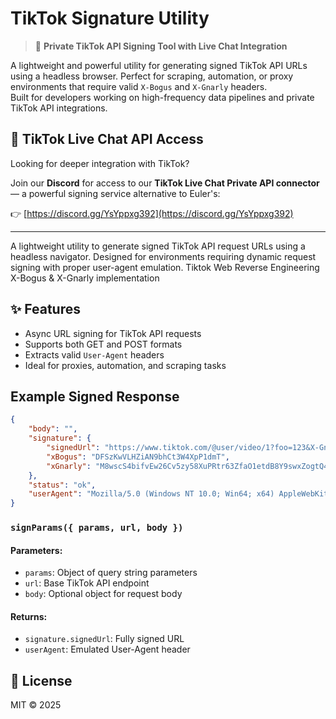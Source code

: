 # TikTok Signature Utility

> 🔐 **Private TikTok API Signing Tool with Live Chat Integration**

A lightweight and powerful utility for generating signed TikTok API URLs using a headless browser. Perfect for scraping, automation, or proxy environments that require valid `X-Bogus` and `X-Gnarly` headers.  
Built for developers working on high-frequency data pipelines and private TikTok API integrations.

## 📡 TikTok Live Chat API Access

Looking for deeper integration with TikTok?

Join our **Discord** for access to our **TikTok Live Chat Private API connector** — a powerful signing service alternative to Euler's:

👉 [https://discord.gg/YsYppxg392](https://discord.gg/YsYppxg392)

---


A lightweight utility to generate signed TikTok API request URLs using a headless navigator. Designed for environments requiring dynamic request signing with proper user-agent emulation.
Tiktok Web Reverse Engineering X-Bogus &amp; X-Gnarly implementation

## ✨ Features

- Async URL signing for TikTok API requests  
- Supports both GET and POST formats  
- Extracts valid `User-Agent` headers  
- Ideal for proxies, automation, and scraping tasks

## Example Signed Response
```json
{
    "body": "",
    "signature": {
        "signedUrl": "https://www.tiktok.com/@user/video/1?foo=123&X-Gnarly=M8wscS4bifvEw26Cv5zy58XuPRtr63ZfaO1etdB8Y9swxZogtQ4iib78/rH6JLpRWr41J2DqYjACxLt3gXZ/6RWuex7T1-8K5NYzrRYALCxU1lNfKoHFLqoUkbGuv9YN6Jwv4T/FYT4QBh1fsl6NMISLvoUlHGmRIIUQzNYh7zrhCG24iALJ5Y2/-HBm06d3Nmd6o/dLg0wEs0LeGxdIje9-YDUOKz8QqQuG-c7fCOU86-pQ-Ra/aAmHyi85C/lDFIVi2N6nA/hnnY8KCVkSJ09-DY9Q1EI/KvYrws4RE7Jf&X-Bogus=DFSzKwVLHZiAN9bhCt3W4XpP1dmT",
        "xBogus": "DFSzKwVLHZiAN9bhCt3W4XpP1dmT",
        "xGnarly": "M8wscS4bifvEw26Cv5zy58XuPRtr63ZfaO1etdB8Y9swxZogtQ4iib78/rH6JLpRWr41J2DqYjACxLt3gXZ/6RWuex7T1-8K5NYzrRYALCxU1lNfKoHFLqoUkbGuv9YN6Jwv4T/FYT4QBh1fsl6NMISLvoUlHGmRIIUQzNYh7zrhCG24iALJ5Y2/-HBm06d3Nmd6o/dLg0wEs0LeGxdIje9-YDUOKz8QqQuG-c7fCOU86-pQ-Ra/aAmHyi85C/lDFIVi2N6nA/hnnY8KCVkSJ09-DY9Q1EI/KvYrws4RE7Jf"
    },
    "status": "ok",
    "userAgent": "Mozilla/5.0 (Windows NT 10.0; Win64; x64) AppleWebKit/537.36 (KHTML, like Gecko) Chrome/137.0.0.0 Safari/537.36"
}
```

### `signParams({ params, url, body })`

#### Parameters:
- `params`: Object of query string parameters
- `url`: Base TikTok API endpoint
- `body`: Optional object for request body

#### Returns:
- `signature.signedUrl`: Fully signed URL
- `userAgent`: Emulated User-Agent header

## 📄 License

MIT © 2025
